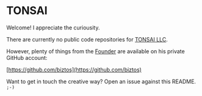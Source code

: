 # TONSAI

Welcome!  I appreciate the curiousity.

There are currently no public code repositories for [TONSAI LLC](https://tonsai.dev).

However, plenty of things from the [Founder](https://biztos.com/) are available on his private GitHub account:

[https://github.com/biztos](https://github.com/biztos)

Want to get in touch the creative way?  Open an issue against this README. `;-)`

